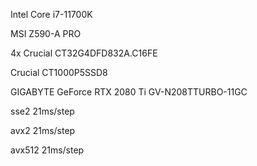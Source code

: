 Intel Core i7-11700K

MSI Z590-A PRO

4x Crucial CT32G4DFD832A.C16FE

Crucial CT1000P5SSD8

GIGABYTE GeForce RTX 2080 Ti GV-N208TTURBO-11GC

sse2 21ms/step

avx2 21ms/step

avx512 21ms/step
